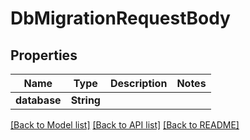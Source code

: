 # DbMigrationRequestBody

## Properties

Name | Type | Description | Notes
------------ | ------------- | ------------- | -------------
**database** | **String** |  | 

[[Back to Model list]](../README.md#documentation-for-models) [[Back to API list]](../README.md#documentation-for-api-endpoints) [[Back to README]](../README.md)


